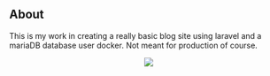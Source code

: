 
## About

This is my work in creating a really basic blog site using laravel and a mariaDB database user docker. Not meant for production of course.



<p align="center"><img src="https://laravel.com/assets/img/components/logo-laravel.svg"></p>

